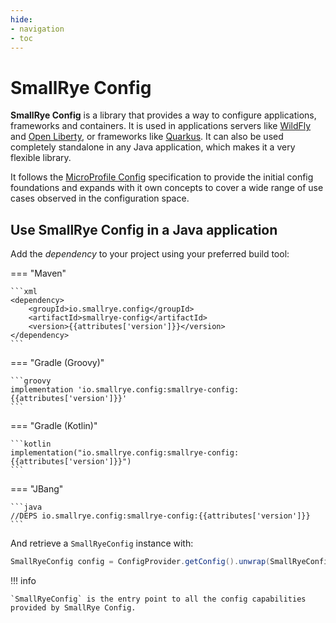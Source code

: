 ```yaml
---
hide:
- navigation
- toc
---
```


# SmallRye Config

**SmallRye Config** is a library that provides a way to configure applications, frameworks and containers. It is used 
in applications servers like [WildFly](https://wildfly.org/) and [Open Liberty](https://openliberty.io), or frameworks 
like [Quarkus](https://quarkus.io). It can also be used completely standalone in any Java application, which makes it a 
very flexible library. 

It follows the [MicroProfile Config](https://github.com/eclipse/microprofile-config/) specification to provide 
the initial config foundations and expands with it own concepts to cover a wide range of use cases observed in the 
configuration space.   

## Use SmallRye Config in a Java application

Add the _dependency_ to your project using your preferred build tool:

=== "Maven"

    ```xml
    <dependency>
        <groupId>io.smallrye.config</groupId>
        <artifactId>smallrye-config</artifactId>
        <version>{{attributes['version']}}</version>
    </dependency>
    ```

=== "Gradle (Groovy)"

    ```groovy
    implementation 'io.smallrye.config:smallrye-config:{{attributes['version']}}'
    ```

=== "Gradle (Kotlin)"

    ```kotlin
    implementation("io.smallrye.config:smallrye-config:{{attributes['version']}}")
    ```

=== "JBang"

    ```java
    //DEPS io.smallrye.config:smallrye-config:{{attributes['version']}}
    ```

And retrieve a `SmallRyeConfig` instance with:

```java
SmallRyeConfig config = ConfigProvider.getConfig().unwrap(SmallRyeConfig.class);
```

!!! info

    `SmallRyeConfig` is the entry point to all the config capabilities provided by SmallRye Config. 
